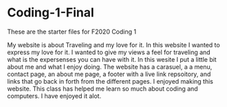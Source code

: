 # Coding-1-Final
 These are the starter files for F2020 Coding 1

 My website is about Traveling and my love for it. In this website I wanted to express my love for it. I wanted to give my views a feel for traveling and what is the expersenses you can have with it. In this wesite I put a little bit about me and what I enjoy doing. The website has a carasuel, a a menu, contact page, an about me page, a footer with a live link repsoitory, and links that go back in forth from the different pages. I enjoyed making this website. This class has helped me learn so much about coding and computers. I have enjoyed it alot. 
